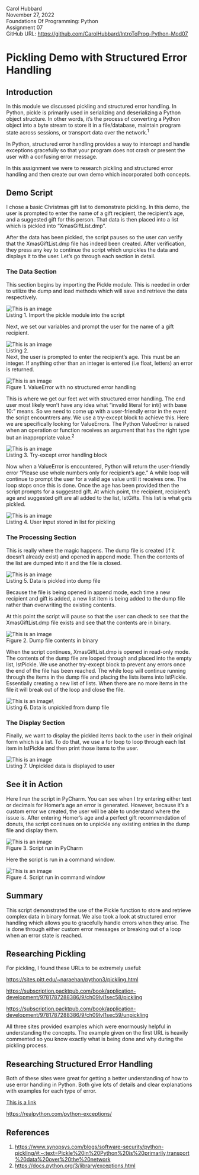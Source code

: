Carol Hubbard \
November 27, 2022 \
Foundations Of Programming: Python \
Assignment 07 \
GitHub URL: https://github.com/CarolHubbard/IntroToProg-Python-Mod07

# Pickling Demo with Structured Error Handling

## Introduction
In this module we discussed pickling and structured error handling. In Python, pickle is primarily used in serializing and deserializing a Python object structure. In other words, it’s the process of converting a Python object into a byte stream to store it in a file/database, maintain program state across sessions, or transport data over the network.<sup>1 </sup> 

In Python, structured error handling provides a way to intercept and handle exceptions gracefully so that your program does not crash or present the user with a confusing error message.

In this assignment we were to research pickling and structured error handling and then create our own demo which incorporated both concepts.

## Demo Script
I chose a basic Christmas gift list to demonstrate pickling. In this demo, the user is prompted to enter the name of a gift recipient, the recipient’s age, and a suggested gift for this person. That data is then placed into a list which is pickled into “XmasGiftList.dmp”.

After the data has been pickled, the script pauses so the user can verify that the XmasGiftList.dmp file has indeed been created. After verification, they press any key to continue the script which unpickles the data and displays it to the user. Let’s go through each section in detail.

### The Data Section
This section begins by importing the Pickle module. This is needed in order to utilize the dump and load methods which will save and retrieve the data respectively.
 
![This is an image](./images/Listing1.png) \
Listing 1. Import the pickle module into the script

Next, we set our variables and prompt the user for the name of a gift recipient.

![This is an image](./images/Listing2.png)\
Listing 2. \
Next, the user is prompted to enter the recipient’s age. This must be an integer. If anything other than an integer is entered (i.e float, letters) an error is returned. 

![This is an image](./images/Figure1.png) \
Figure 1. ValueError with no structured error handling

This is where we get our feet wet with structured error handling. The end user most likely won’t have any idea what “invalid literal for int() with base 10:” means. So we need to come up with a user-friendly error in the event the script encountrers any. We use a try-except block to achieve this. Here we are specifically looking for ValueErrors. The Python ValueError is raised when an operation or function receives an argument that has the right type but an inappropriate value.<sup>2</sup>

![This is an image](./images/Listing3.png)\
 Listing 3. Try-except error handling block 

Now when a ValueError is encountered, Python will return the user-friendly error “Please use whole numbers only for recipient’s age.”
A while loop will continue to prompt the user for a valid age value until it receives one. The loop stops once this is done.
Once the age has been provided then the script prompts for a suggested gift. At which point, the recipient, recipient’s age and suggested gift are all added to the list, lstGifts. This list is what gets pickled.

![This is an image](./images/Listing4.png)\
Listing 4. User input stored in list for pickling

### The Processing Section
This is really where the magic happens. The dump file is created (if it doesn’t already exist) and opened in append mode. Then the contents of the list are dumped into it and the file is closed.

![This is an image](./images/Listing5.png)\
Listing 5. Data is pickled into dump file
 
Because the file is being opened in append mode, each time a new recipient and gift is added, a new list item is being added to the dump file rather than overwriting the existing contents.

At this point the script will pause so that the user can check to see that the XmasGiftList.dmp file exists and see that the contents are in binary.
 
![This is an image](./images/Figure2.png)\
Figure 2.  Dump file contents in binary

When the script continues, XmasGiftList.dmp is opened in read-only mode. The contents of the dump file are looped through and placed into the empty list, lstPickle. We use another try-except block to prevent any errors once the end of the file has been reached. The while loop will continue running through the items in the dump file and placing the lists items into lstPickle. Essentially creating a new list of lists. When there are no more items in the file it will break out of the loop and close the file.

![This is an image](./images/Listing6.png)\  
Listing 6.  Data is unpickled from dump file

### The Display Section
Finally, we want to display the pickled items back to the user in their original form which is a list. To do that, we use a for loop to loop through each list item in lstPickle and then print those items to the user.

![This is an image](./images/Listing7.png)\
Listing 7. Unpickled data is displayed to user

## See it in Action
Here I run the script in PyCharm. You can see when I try entering either text or decimals for Homer’s age an error is generated. However, because it’s a custom error we created, the user will be able to understand where the issue is. 
After entering Homer’s age and a perfect gift recommendation of donuts, the script continues on to unpickle any existing entries in the dump file and display them.

![This is an image](./images/Figure3.png)\
Figure 3. Script run in PyCharm

Here the script is run in a command window.

![This is an image](./images/Figure4.png)\
Figure 4. Script run in command window

## Summary
This script demonstrated the use of the Pickle function to store and retrieve complex data in binary format. We also took a look at structured error handling which allows you to gracefully handle errors when they arise. The is done through either custom error messages or breaking out of a loop when an error state is reached.

## Researching Pickling
For pickling, I found these URLs to be extremely useful:
 
https://sites.pitt.edu/~naraehan/python3/pickling.html
 
https://subscription.packtpub.com/book/application-development/9781787288386/9/ch09lvl1sec58/pickling
 
https://subscription.packtpub.com/book/application-development/9781787288386/9/ch09lvl1sec59/unpickling
 
All three sites provided examples which were enormously helpful in understanding the concepts. The example given on the first URL is heavily commented so you know exactly what is being done and why during the pickling process.

## Researching Structured Error Handling
Both of these sites were great for getting a better understanding of how to use error handling in Python. Both give lots of details and clear explanations with examples for each type of error.
 
[This is a link](https://www.datacamp.com/tutorial/exception-handling-python)
 
https://realpython.com/python-exceptions/

## References
1.	https://www.synopsys.com/blogs/software-security/python-pickling/#:~:text=Pickle%20in%20Python%20is%20primarily,transport%20data%20over%20the%20network
2.	https://docs.python.org/3/library/exceptions.html
